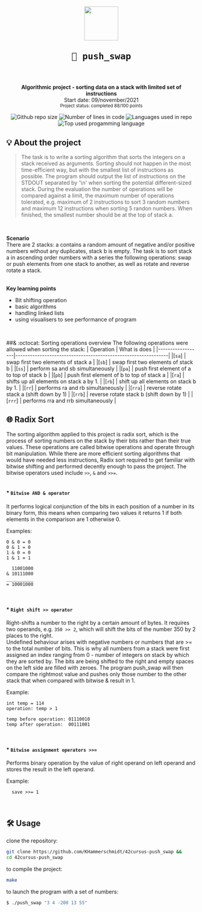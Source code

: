 <h1 align="center">
  <img  width="90" src="https://user-images.githubusercontent.com/19689770/129336866-169b0dc7-ea41-47d4-b50a-d466508031af.png">
  
	🧰 push_swap
 </img>

</h1>
</br>

<p align="center">
	<b> Algorithmic project - sorting data on a stack with limited set of instructions </b></br>
	Start date: 09/november/2021 </br>
	<sub> Project status: completed 88/100 points </sub>
</p>

<p align="center">
	<img alt="Github repo size" src="https://img.shields.io/github/repo-size/KHammerschmidt/42cursus-get_next_line?color=red"/>
	<img alt="Number of lines in code" src="https://img.shields.io/tokei/lines/github/KHammerschmidt/42cursus-get_next_line?color=blueviolet"/>
	<img alt="Languages used in repo" src="https://img.shields.io/github/languages/count/KHammerschmidt/42cursus-get_next_line?color=silver"/>
	<img alt="Top used progamming language" src="https://img.shields.io/github/languages/top/KHammerschmidt/42cursus-get_next_line?color=gold"/>	
</p>


## 💡 About the project
> The task is to write a sorting algorithm that sorts the integers on a stack received as arguments. Sorting should not happen in the most time-efficient way, but with the smallest list of instructions as possible. The program should output the list of instructions on the STDOUT separated by '\n' when sorting the potential different-sized stack. During the evaluation the number of operations will be compared against a limit, the maximum number of operations tolerated, e.g. maximum of 2 instructions to sort 3 random numbers and maximum 12 instructions when sorting 5 randon numbers. When finished, the smallest number should be at the top of stack a. 
</br>

**Scenario** </br>
There are 2 stacks: a contains a random amount of negative and/or positive numbers without any duplicates, stack b is empty. The task is to sort stack a in ascending order numbers with a series the following operations: swap or push elements from one stack to another, as well as rotate and reverse rotate a stack. </br>
</br>

**Key learning points**
  - Bit shifting operation
  - basic algorithms
  - handling linked lists
  - using visualisers to see performance of program
</br>


##&  :octocat: Sorting operations overview
The following operations were allowed when sorting the stack:
|     Operation    |   What is does                                                |
|------------------|---------------------------------------------------------------|
|[`sa`]            | swap first two elements of stack a                            |
|[`sb`]            | swap first two elements of stack b                            |
|[`ss`]            | perform sa and sb simultaneously                              | 
|[`pa`]            | push first element of a to top of stack b                     |
|[`pb`]            | push first element of b to top of stack a                     |
|[`ra`]            | shifts up all elements on stack a by 1.                       |
|[`rb`]            | shift up all elements on stack b by 1.                        |
|[`rr`]            | performs ra and rb simultaneously                             |
|[`rra`]           | reverse rotate stack a (shift down by 1)                      |
|[`rrb`]           | reverse rotate stack b (shift down by 1)                      |
|[`rrr`]           | performs rra and rrb simultaneously                           |
</br>




##  🌐 Radix Sort
The sorting algorithm applied to this project is radix sort, which is the process of sorting numbers on the stack by their bits rather than their true values. These operations are called bitwise operations and operate through bit manipulation.
While there are more efficient sorting algorithms that would have needed less instructions, Radix sort required to get familiar with bitwise shifting and performed decently enough to pass the project.
The bitwise operators used include ```>>```, ```&``` and ```>>=```. </br>
</br>


#### * ```Bitwise AND & operator```
It performs logical conjunction of the bits in each position of a number in its binary form, this means when comparing 
two values it returns 1 if both elements in the comparison are 1 otherwise 0.

Examples: 
```
0 & 0 = 0
0 & 1 = 0
1 & 0 = 0
1 & 1 = 1
```

```
  11001000
& 10111000
__________
= 10001000
```
</br>

#### * ```Right shift >> operator```
Right-shifts a number to the right by a certain amount of bytes. It requires two operands, e.g. ``` 350 >> 2 ```, which will shift the bits of the number 350 by 2 places to the right.  
Undefined behaviour arises with negative numbers or numbers that are >= to the total number of bits. This is why all numbers from a stack were first assigned an index ranging from 0 - number of integers on stack by which they are sorted by.
The bits are being shifted to the right and empty spaces on the left side are filled with zeroes. 
The program push_swap will then compare the rightmost value and pushes only those number to the other stack
that when compared with bitwise & result in 1.

Example:
```
int temp = 114 
operation: temp > 1    

temp before operation: 01110010 
temp after operation:  00111001
```
</br>

#### * ```Bitwise assignment operators >>=```
Performs binary operation by the value of right operand on left operand and stores the result in the left operand.

Example:
```
  save >>= 1
```
</br>


## 🛠️ **Usage**

clone the repository:
```bash
git clone https://github.com/KHammerschmidt/42cursus-push_swap &&
cd 42cursus-push_swap
```

to compile the project:
```bash
make
```

to launch the program with a set of numbers:
```bash
$ ./push_swap "3 4 -200 13 55"
```

</br>
